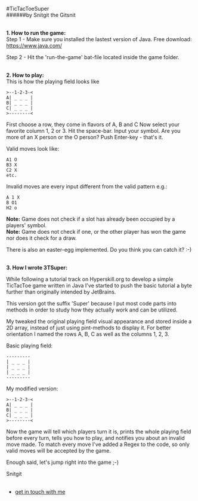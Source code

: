 #TicTacToeSuper  
######by Snitgit the Gitsnit  
  
<br>**1. How to run the game:**  
Step 1 - Make sure you installed the lastest version of Java.
Free download:  
https://www.java.com/

Step 2 - Hit the 'run-the-game' bat-file located inside the game folder.

<br>**2. How to play:**  
This is how the playing field looks like

```
>--1-2-3-<
A| _ _ _ |
B| _ _ _ |    
C| _ _ _ |
>--------<
```
First choose a row, they come in flavors of A, B and C
Now select your favorite column 1, 2 or 3.
Hit the space-bar.
Input your symbol. Are you more of an X person or the O person?
Push Enter-key - that's it.

Valid moves look like:
```
A1 O
B3 X
C2 X
etc.
```
Invalid moves are every input different from the valid pattern e.g.:
```
A 1 X
B O1
H2 o
```

**Note:** Game does not check if a slot has already been occupied by a players' symbol.  
**Note:** Game does not check if one, or the other player has won the game nor does
it check for a draw.


There is also an easter-egg implemented. Do you think you can catch it? :-)


<br>**3. How I wrote 3TSuper:**

While following a tutorial track on Hyperskill.org to develop a simple TicTacToe game
written in Java I've started to push the basic tutorial a byte further than
originally intended by JetBrains.

This version got the suffix 'Super' because I put most code parts into methods in order to 
study how they actually work and can be utilized.

My tweaked the original playing field visual appearance and stored inside a 2D array,
instead of just using pint-methods to display it.
For better orientation I named the rows A, B, C as well as the columns 1, 2, 3.

Basic playing field:
```
---------
| _ _ _ |
| _ _ _ |    
| _ _ _ |
---------
```
My modified version:
```
>--1-2-3-<
A| _ _ _ |
B| _ _ _ |    
C| _ _ _ |
>--------<
```

Now the game will tell which players turn it is, prints the whole playing field before
every turn, tells you how to play, and notifies you about an invalid move made. 
To match every move I've added a Regex to the code, so only valid moves will be accepted
by the game.

Enough said, let's jump right into the game ;-)

Snitgit
<br></br>
  * [get in touch with me](https://github.com/SnitgitTheGitsnit)